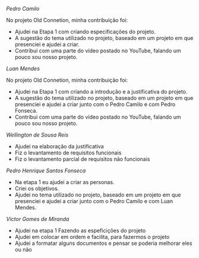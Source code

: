 *Pedro Camilo*

No projeto Old Connetion, minha contribuição foi:
- Ajudei na Etapa 1 com criando especificações do projeto.
- A sugestão do tema utilizado no projeto, baseado em um projeto em que presenciei e ajudei a criar.
-  Contribui com uma parte do vídeo postado no YouTube, falando um pouco sou nosso projeto.

*Luan Mendes*

No projeto Old Connetion, minha contribuição foi:

- Ajudei na Etapa 1 com criando a introdução e a justificativa do projeto.
- A sugestão do tema utilizado no projeto, baseado em um projeto em que presenciei e ajudei a criar junto com o Pedro Camilo e com Pedro Fonseca.
- Contribui com uma parte do vídeo postado no YouTube, falando um pouco sou nosso projeto.

*Wellington de Sousa Reis*

- Ajudei na elaboração da justificativa
- Fiz o levantamento de requisitos funcionais
- Fiz o levantamento parcial de requisitos não funcionais


*Pedro Henrique Santos Fonseca*

- Na etapa 1 eu ajudei a criar as personas.
- Criei os objetivos.
- Ajudei no tema utilizado no projeto, baseado em um projeto em que presenciei e ajudei a criar junto com o Pedro Camilo e com Luan Mendes.

*Victor Gomes de Miranda*

- Ajudei na etapa 1 Fazendo as espeficições do projeto
- Ajudei em colocar em ordem e facilita, para fazermos o projeto
- Ajudei a formatar alguns documentos e pensar se poderia melhorar eles ou não
